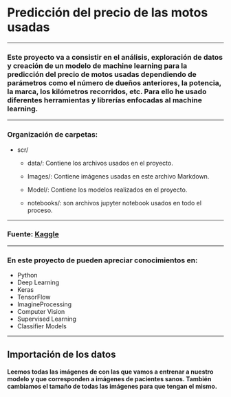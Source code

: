 # **Predicción del precio de las motos usadas**

-----
### Este proyecto va a consistir en el análisis, exploración de datos y creación de un modelo de machine learning para la predicción del precio de motos usadas dependiendo de parámetros como el número de dueños anteriores, la potencia, la marca, los kilómetros recorridos, etc. Para ello he usado diferentes herramientas y librerías enfocadas al machine learning.



-----

### Organización de carpetas: 

* scr/
    * data/: Contiene los archivos usados en el proyecto.
    
    * Images/: Contiene imágenes usadas en este archivo Markdown.

    * Model/: Contiene los modelos realizados en el proyecto.

    * notebooks/: son archivos jupyter notebook usados en todo el proceso.

------

### Fuente: [Kaggle](https://www.kaggle.com/datasets/paultimothymooney/chest-xray-pneumonia)

------

### En este proyecto de pueden apreciar conocimientos en:

* Python
* Deep Learning
* Keras
* TensorFlow
* ImagineProcessing
* Computer Vision
* Supervised Learning
* Classifier Models

------

## **Importación de los datos**

#### Leemos todas las imágenes de con las que vamos a entrenar a nuestro modelo y que corresponden a imágenes de pacientes sanos. También cambiamos el tamaño de todas las imágenes para que tengan el mismo.